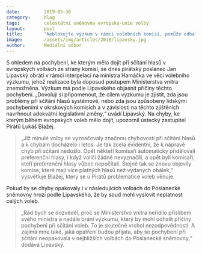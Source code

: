 ```yaml
---
date:         2019-05-30
category:     blog
tags:         celostátní sněmovna evropská-unie volby
layout:       post
title:        "Neblokujte výzkum v rámci volebních komisí, pomůže odhalit příčiny chyb při sčítání voleb, vyzývá Pirát Lipavský ministra Hamáčka"
image:        /assets/img/articles/2018/lipavsky.jpg
author:       Mediální odbor
---
```


S ohledem na pochybení, ke kterým mělo dojít při sčítání hlasů v evropských volbách ze strany komisí, se dnes pirátský poslanec Jan Lipavský obrátí v rámci interpelací na ministra Hamáčka ve věci volebního výzkumu, jehož realizace byla doposud postupem Ministerstva vnitra znemožněna. Výzkum má podle Lipavského objasnit příčiny těchto pochybení. „Dovoluji si připomenout, že cílem výzkumu je zjistit, zda jsou problémy při sčítání hlasů systémové, nebo zda jsou způsobeny lidskými pochybeními v okrskových komisích a v závislosti na těchto zjištěních navrhnout adekvátní legislativní změny,“ uvádí Lipavský. Na chyby, ke kterým během evropských voleb mělo dojít, upozornil ústecký zastupitel Pirátů Lukáš Blažej.

> „Již minulé volby se vyznačovaly značnou chybovostí při sčítání hlasů a k chybám docházelo i letos. Je tak zcela evidentní, že k nápravě chyb při sčítání nedošlo. Opět někteří komisaři automaticky přidělovali preferenční hlasy, i když voliči žádné nevyznačili, a opět byli komisaři, kteří preferenční hlasy vůbec nepočítali. Stejně tak se znovu objevily komise, které mají více platných hlasů než vydaných obálek,“ vysvětluje Blažej, který se u Pirátů problematice voleb věnuje.

Pokud by se chyby opakovaly i v následujících volbách do Poslanecké sněmovny hrozí podle Lipavského, že by soud mohl vyslovit neplatnost celých voleb. 

> „Rád bych se dozvěděl, proč se Ministerstvo vnitra neřídilo příslibem svého ministra a nadále brání výzkumu, který by mohl odhalit příčiny pochybení při sčítání voleb. To je skutečně vrchol nezodpovědnosti. A zajímá mne také, jaká opatření budou přijata, aby se pochybení při sčítání neopakovala v nejbližších volbách do Poslanecké sněmovny,“ dodává Lipavský. 
